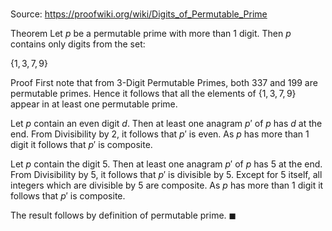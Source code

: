 # 

Source: https://proofwiki.org/wiki/Digits_of_Permutable_Prime

Theorem
Let $p$ be a permutable prime with more than $1$ digit.
Then $p$ contains only digits from the set:

$\left\{ {1, 3, 7, 9}\right\}$


Proof
First note that from 3-Digit Permutable Primes, both $337$ and $199$ are permutable primes.
Hence it follows that all the elements of $\left\{ {1, 3, 7, 9}\right\}$ appear in at least one permutable prime.

Let $p$ contain an even digit $d$.
Then at least one anagram $p'$ of $p$ has $d$ at the end.
From Divisibility by 2, it follows that $p'$ is even.
As $p$ has more than $1$ digit it follows that $p'$ is composite.

Let $p$ contain the digit $5$.
Then at least one anagram $p'$ of $p$ has $5$ at the end.
From Divisibility by 5, it follows that $p'$ is divisible by $5$.
Except for $5$ itself, all integers which are divisible by $5$ are composite.
As $p$ has more than $1$ digit it follows that $p'$ is composite.

The result follows by definition of permutable prime.
$\blacksquare$






